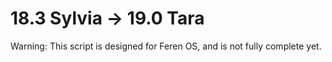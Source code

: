 # 18.3 Sylvia -> 19.0 Tara
Warning: This script is designed for Feren OS, and is not fully complete yet.
